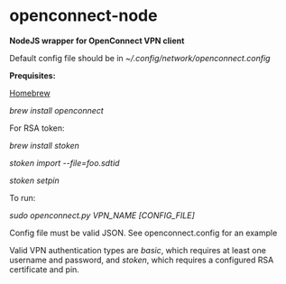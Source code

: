 # openconnect-node
**NodeJS wrapper for OpenConnect VPN client**

Default config file should be in *~/.config/network/openconnect.config*

**Prequisites:**

[Homebrew](https://brew.sh/)

*brew install openconnect*


For RSA token:

*brew install stoken*

*stoken import --file=foo.sdtid*

*stoken setpin*


To run:

*sudo openconnect.py VPN_NAME [CONFIG_FILE]*

Config file must be valid JSON.  See openconnect.config for an example


Valid VPN authentication types are *basic*, which requires at least one username and password, and *stoken*, which requires a configured RSA certificate and pin.
